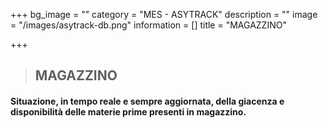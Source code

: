 +++
bg_image = ""
category = "MES - ASYTRACK"
description = ""
image = "/images/asytrack-db.png"
information = []
title = "MAGAZZINO"

+++
> ## MAGAZZINO

#### Situazione, in tempo reale e sempre aggiornata, della giacenza e disponibilità delle materie prime presenti in magazzino.